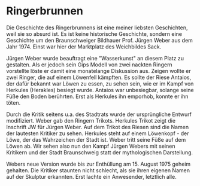 # Ringerbrunnen
Die Geschichte des Ringerbrunnens ist eine meiner liebsten Geschichten, weil sie so absurd ist. Es ist keine historische Geschichte, sondern eine Geschichte um den Braunschweiger Bildhauer Prof. Jürgen Weber aus dem Jahr 1974. Einst war hier der Marktplatz des Weichbildes Sack.

Jürgen Weber wurde beauftragt eine "Wasserkunst" an diesem Platz zu gestalten. Als er jedoch sein Gips Modell von zwei nackten Ringern vorstellte löste er damit eine monatelange Diskussion aus. Zeigen wollte er zwei Ringer, die auf einem Löwenfell kämpften. Es sollte der Riese Antaios, der dafür bekannt war Löwen zu essen, zu sehen sein, wie er im Kampf von Herkules (Herakles) besiegt wurde. Antaios war unbesiegbar, solange seine Füße den Boden berührten. Erst als Herkules ihn emporhob, konnte er ihn töten.

Durch die Kritik seitens u.a. des Stadtrats wurde der ursprüngliche Entwurf modifiziert. Weber gab den Ringern Trikots. Herkules Trikot zeigt die Inschrift JW für Jürgen Weber. Auf dem Trikot des Riesen sind die Namen der lautesten Kritiker zu sehen. Herkules steht auf einem Löwenkopf - der Löwe, der das Wahrzeichen der Stadt ist. Weber tritt seine Füße auf dem Löwen ab. Wir sehen also nun den Kampf Jürgen Webers mit seinen Kritikern und der Stadt Braunschweig statt der mythologischen Darstellung.

Webers neue Version wurde bis zur Enthüllung am 15. August 1975 geheim gehalten. Die Kritiker staunten nicht schlecht, als sie ihren eigenen Namen auf der Skulptur erkannten. Erst lachte ein Anwesender, letztlich alle.